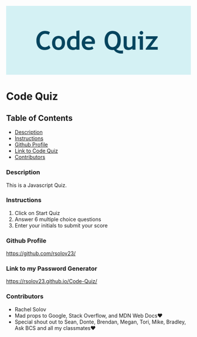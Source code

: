 ![A screenshot of the web page](/assets/images/screenshot.png)

# Code Quiz

## Table of Contents

- [Description](#description)
- [Instructions](#instructions)
- [Github Profile](#github-profile)
- [Link to Code Quiz](#link-to-code-quiz)
- [Contributors](#contributors)

### Description

This is a Javascript Quiz.

### Instructions

1. Click on Start Quiz
2. Answer 6 multiple choice questions
3. Enter your initials to submit your score

### Github Profile

https://github.com/rsolov23/

### Link to my Password Generator

https://rsolov23.github.io/Code-Quiz/

### Contributors

- Rachel Solov
- Mad props to Google, Stack Overflow, and MDN Web Docs❤️
- Special shout out to Sean, Donte, Brendan, Megan, Tori, Mike, Bradley, Ask BCS and all my classmates❤️
